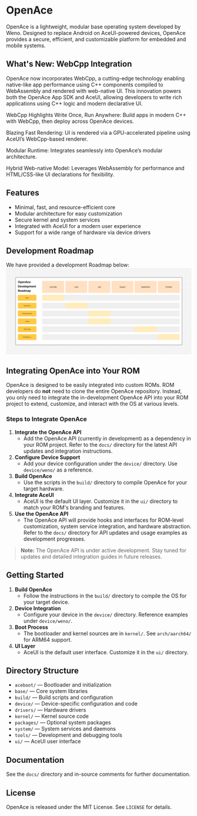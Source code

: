 # OpenAce

OpenAce is a lightweight, modular base operating system developed by Weno. Designed to replace Android on AceUI-powered devices, OpenAce provides a secure, efficient, and customizable platform for embedded and mobile systems.

## What's New: WebCpp Integration
OpenAce now incorporates WebCpp, a cutting-edge technology enabling native-like app performance using C++ components compiled to WebAssembly and rendered with web-native UI. This innovation powers both the OpenAce App SDK and AceUI, allowing developers to write rich applications using C++ logic and modern declarative UI.

WebCpp Highlights
Write Once, Run Anywhere: Build apps in modern C++ with WebCpp, then deploy across OpenAce devices.

Blazing Fast Rendering: UI is rendered via a GPU-accelerated pipeline using AceUI’s WebCpp-based renderer.

Modular Runtime: Integrates seamlessly into OpenAce’s modular architecture.

Hybrid Web-native Model: Leverages WebAssembly for performance and HTML/CSS-like UI declarations for flexibility.

## Features
- Minimal, fast, and resource-efficient core
- Modular architecture for easy customization
- Secure kernel and system services
- Integrated with AceUI for a modern user experience
- Support for a wide range of hardware via device drivers

## Development Roadmap
We have provided a development Roadmap below:
![OpenAce Project Roadmap](roadmap.png)

## Integrating OpenAce into Your ROM
OpenAce is designed to be easily integrated into custom ROMs. ROM developers do **not** need to clone the entire OpenAce repository. Instead, you only need to integrate the in-development OpenAce API into your ROM project to extend, customize, and interact with the OS at various levels.

### Steps to Integrate OpenAce
1. **Integrate the OpenAce API**
   - Add the OpenAce API (currently in development) as a dependency in your ROM project. Refer to the `docs/` directory for the latest API updates and integration instructions.
2. **Configure Device Support**
   - Add your device configuration under the `device/` directory. Use `device/weno/` as a reference.
3. **Build OpenAce**
   - Use the scripts in the `build/` directory to compile OpenAce for your target hardware.
4. **Integrate AceUI**
   - AceUI is the default UI layer. Customize it in the `ui/` directory to match your ROM's branding and features.
5. **Use the OpenAce API**
   - The OpenAce API will provide hooks and interfaces for ROM-level customization, system service integration, and hardware abstraction. Refer to the `docs/` directory for API updates and usage examples as development progresses.

> **Note:** The OpenAce API is under active development. Stay tuned for updates and detailed integration guides in future releases.

## Getting Started
1. **Build OpenAce**
   - Follow the instructions in the `build/` directory to compile the OS for your target device.
2. **Device Integration**
   - Configure your device in the `device/` directory. Reference examples under `device/weno/`.
3. **Boot Process**
   - The bootloader and kernel sources are in `kernel/`. See `arch/aarch64/` for ARM64 support.
4. **UI Layer**
   - AceUI is the default user interface. Customize it in the `ui/` directory.

## Directory Structure
- `aceboot/` — Bootloader and initialization
- `base/` — Core system libraries
- `build/` — Build scripts and configuration
- `device/` — Device-specific configuration and code
- `drivers/` — Hardware drivers
- `kernel/` — Kernel source code
- `packages/` — Optional system packages
- `system/` — System services and daemons
- `tools/` — Development and debugging tools
- `ui/` — AceUI user interface

## Documentation
See the `docs/` directory and in-source comments for further documentation.

## License
OpenAce is released under the MIT License. See `LICENSE` for details.

